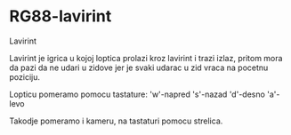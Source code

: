 # RG88-lavirint
Lavirint

Lavirint je igrica u kojoj loptica prolazi kroz lavirint i trazi izlaz, pritom mora da pazi da ne udari u zidove jer je svaki udarac u zid vraca na pocetnu poziciju.

Lopticu pomeramo pomocu tastature:
'w'-napred
's'-nazad
'd'-desno
'a'-levo

Takodje pomeramo i kameru, na tastaturi pomocu strelica.
